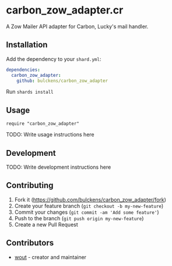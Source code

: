 # carbon_zow_adapter.cr

A Zow Mailer API adapter for Carbon, Lucky's mail handler.

## Installation

Add the dependency to your `shard.yml`:

```yaml
dependencies:
  carbon_zow_adapter:
    github: bulckens/carbon_zow_adapter
```

Run `shards install`

## Usage

```crystal
require "carbon_zow_adapter"
```

TODO: Write usage instructions here

## Development

TODO: Write development instructions here

## Contributing

1. Fork it (<https://github.com/bulckens/carbon_zow_adapter/fork>)
2. Create your feature branch (`git checkout -b my-new-feature`)
3. Commit your changes (`git commit -am 'Add some feature'`)
4. Push to the branch (`git push origin my-new-feature`)
5. Create a new Pull Request

## Contributors

- [wout](https://github.com/wout) - creator and maintainer
